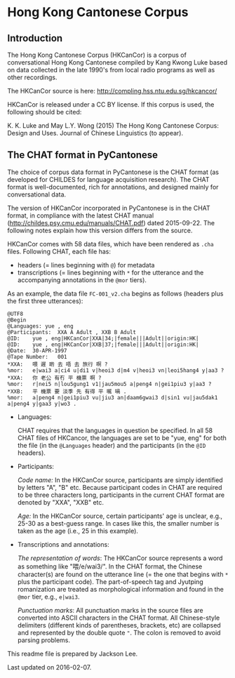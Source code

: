 Hong Kong Cantonese Corpus
==========================

Introduction
------------

The Hong Kong Cantonese Corpus (HKCanCor) is a corpus of conversational
Hong Kong Cantonese compiled by Kang Kwong Luke based on data collected
in the late 1990's from local radio programs as well as other recordings.

The HKCanCor source is here:
http://compling.hss.ntu.edu.sg/hkcancor/

HKCanCor is released under a CC BY license.
If this corpus is used, the following should be cited:

K. K. Luke and May L.Y. Wong (2015) The Hong Kong Cantonese Corpus: Design and Uses. Journal of Chinese Linguistics (to appear).

The CHAT format in PyCantonese
------------------------------

The choice of corpus data format in PyCantonese is the CHAT format
(as developed for CHILDES for language acquisition research). The CHAT format
is well-documented, rich for annotations, and designed mainly for
conversational data.

The version of HKCanCor incorporated in PyCantonese is in the CHAT format,
in compliance with the latest CHAT manual
(http://childes.psy.cmu.edu/manuals/CHAT.pdf)
dated 2015-09-22.
The following notes explain how this version differs from the source.

HKCanCor comes with 58 data files, which have been rendered as `.cha` files.
Following CHAT, each file has:

* headers (= lines beginning with `@`) for metadata
* transcriptions (= lines beginning with `*` for the
utterance and the accompanying annotations in the `@mor` tiers).

As an example, the data file `FC-001_v2.cha` begins as follows
(headers plus the first three utterances):

```
@UTF8
@Begin
@Languages:	yue , eng
@Participants:	XXA A Adult , XXB B Adult
@ID:	yue , eng|HKCanCor|XXA|34;|female|||Adult||origin:HK|
@ID:	yue , eng|HKCanCor|XXB|37;|female|||Adult||origin:HK|
@Date:	30-APR-1997
@Tape Number:	001
*XXA:	喂 遲 啲 去 唔 去 旅行 啊 ?
%mor:	e|wai3 a|ci4 u|di1 v|heoi3 d|m4 v|heoi3 vn|leoi5hang4 y|aa3	?
*XXA:	你 老公 有冇 平 機票 啊 ?
%mor:	r|nei5 n|lou5gung1 v1|jau5mou5 a|peng4 n|gei1piu3 y|aa3 ?
*XXB:	平 機票 要 淡季 先 有得 平 𡃉 喎 .
%mor:	a|peng4 n|gei1piu3 vu|jiu3 an|daam6gwai3 d|sin1 vu|jau5dak1	a|peng4 y|gaa3 y|wo3 .
```

* Languages:

  CHAT requires that the languages in question be specified. In all 58 CHAT
  files of HKCancor, the languages are set to be "yue, eng" for both the file
  (in the `@Languages` header) and the participants (in the `@ID` headers).

* Participants:

  *Code name:*
  In the HKCanCor source, participants are simply identified by letters "A",
  "B" etc.
  Because participant codes in CHAT are required to be three characters long,
  participants in the current CHAT format are denoted by "XXA", "XXB" etc.

  *Age:*
  In the HKCanCor source, certain participants' age is unclear, e.g., 25-30
  as a best-guess range.
  In cases like this, the smaller number is taken as the age
  (i.e., 25 in this example).

* Transcriptions and annotations:

  *The representation of words*:
  The HKCanCor source represents a word as something like "喂/e/wai3/". In the
  CHAT format, the Chinese character(s) are found on the utterance line (= the
  one that begins with `*` plus the participant code). The part-of-speech tag
  and Jyutping romanization are treated as morphological information and found
  in the `@mor` tier, e.g., `e|wai3`.

  *Punctuation marks*:
  All punctuation marks in the source files are converted into ASCII characters
  in the CHAT format. All Chinese-style delimiters
  (different kinds of parentheses, brackets, etc) are collapsed and
  represented by the double quote `"`.
  The colon is removed to avoid parsing problems.

This readme file is prepared by Jackson Lee.

Last updated on 2016-02-07.
